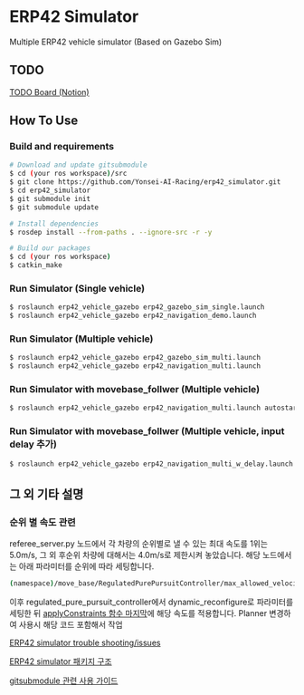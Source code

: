 # ERP42 Simulator

Multiple ERP42 vehicle simulator (Based on Gazebo Sim)

## TODO

[TODO Board (Notion)](https://www.notion.so/59bdfdc028a84c6ebcc4a95b785d6802?v=1305e9574541454bb6cb67a3c8cc4128&p=043e1a65f76d4438a363625f85cc1f7c&pm=s)


## How To Use

### Build and requirements

```bash
# Download and update gitsubmodule
$ cd (your ros workspace)/src
$ git clone https://github.com/Yonsei-AI-Racing/erp42_simulator.git
$ cd erp42_simulator
$ git submodule init
$ git submodule update

# Install dependencies
$ rosdep install --from-paths . --ignore-src -r -y

# Build our packages
$ cd (your ros workspace)
$ catkin_make
```

### Run Simulator (Single vehicle)

```bash
$ roslaunch erp42_vehicle_gazebo erp42_gazebo_sim_single.launch
$ roslaunch erp42_vehicle_gazebo erp42_navigation_demo.launch
```

### Run Simulator (Multiple vehicle)

```bash
$ roslaunch erp42_vehicle_gazebo erp42_gazebo_sim_multi.launch
$ roslaunch erp42_vehicle_gazebo erp42_navigation_multi.launch
```

### Run Simulator with movebase_follwer (Multiple vehicle)
```bash
$ roslaunch erp42_vehicle_gazebo erp42_navigation_multi.launch autostart:=true
```

### Run Simulator with movebase_follwer (Multiple vehicle, input delay 추가)
```bash
$ roslaunch erp42_vehicle_gazebo erp42_navigation_multi_w_delay.launch autostart:=true
```

## 그 외 기타 설명

### 순위 별 속도 관련 
referee_server.py 노드에서 각 차량의 순위별로 낼 수 있는 최대 속도를 1위는 5.0m/s, 그 외 후순위 차량에 대해서는 4.0m/s로 제한시켜 놓았습니다. 해당 노드에서는 아래 파라미터를 순위에 따라 세팅합니다. 
```bash
(namespace)/move_base/RegulatedPurePursuitController/max_allowed_velocity 
```
이후 regulated_pure_pursuit_controller에서 dynamic_reconfigure로 파라미터를 세팅한 뒤 [applyConstraints 함수 마지막](https://github.com/Yonsei-AI-Racing/erp42_simulator/blob/4b3ab224bdb26972e309f7cbadde3d039cc45c03/erp42_navigation_demo/regulated_pure_pursuit_controller/src/regulated_pure_pursuit_controller.cpp#L459)에 해당 속도를 적용합니다. 
Planner 변경하여 사용시 해당 코드 포함해서 작업

[ERP42 simulator trouble shooting/issues](./docs/troubleshooting_issues.md)

[ERP42 simulator 패키지 구조](./docs/package_tree.md)

[gitsubmodule 관련 사용 가이드](./docs/howtouse_gitsubmodule.md)
